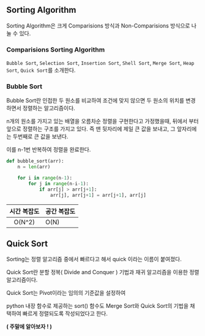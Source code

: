## Sorting Algorithm

Sorting Algorithm은 크게 Comparisions 방식과 Non-Comparisions 방식으로 나눌 수 있다.

### Comparisions Sorting Algorithm

`Bubble Sort`, `Selection Sort`, `Insertion Sort`, `Shell Sort`, `Merge Sort`, `Heap Sort`, `Quick Sort`를 소개한다.

### Bubble Sort

Bubble Sort란 인접한 두 원소를 비교하여 조건에 맞지 않으면 두 원소의 위치를 변경하면서 정렬하는 알고리즘이다.

n개의 원소를 가지고 있는 배열을 오름차순 정렬을 구현한다고 가정했을때, 뒤에서 부터 앞으로 정렬하는 구조를 가지고 있다. 즉 맨 뒷자리에 제일 큰 값을 보내고, 그 앞자리에는 두번째로 큰 값을 보낸다.

이를 n-1번 반복하여 정렬을 완료한다.

```python
def bubble_sort(arr):
    n = len(arr)

    for i in range(n-1):
        for j in range(n-i-1):
            if arr[j] > arr[j+1]:
                arr[j], arr[j+1] = arr[j+1], arr[j]
```

| 시간 복잡도 | 공간 복잡도 |
| :---------: | :---------- |
|   O(N^2)    | O(N)        |

## Quick Sort

Sorting는 정렬 알고리즘 중에서 빠르다고 해서 quick 이라는 이름이 붙여졌다.

Quick Sort란 분할 정복( Divide and Conquer ) 기법과 재귀 알고리즘을 이용한 정렬 알고리즘이다.

Quick Sort는 Pivot이라는 임의의 기준값을 설정하여

python 내장 함수로 제공하는 sort() 함수도 Merge Sort와 Quick Sort의 기법을 채택하여 빠르게 정렬되도록 작성되었다고 한다.

**( 주말에 알아보자 ! )**